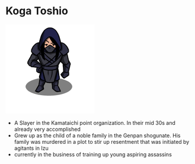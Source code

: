 # Koga Toshio
![token](token.png)
- A Slayer in the Kamataichi point organization. In their mid 30s and already very accomplished
- Grew up as the child of a noble family in the Genpan shogunate. His family was murdered in a plot to
stir up resentment that was initiated by agitants in Izu
- currently in the business of training up young aspiring assassins